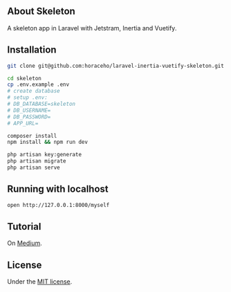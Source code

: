 ## About Skeleton

A skeleton app in Laravel with Jetstram, Inertia and Vuetify.

## Installation
```bash
git clone git@github.com:horaceho/laravel-inertia-vuetify-skeleton.git skeleton

cd skeleton
cp .env.example .env
# create database
# setup .env:
# DB_DATABASE=skeleton
# DB_USERNAME=
# DB_PASSWORD=
# APP_URL=

composer install
npm install && npm run dev

php artisan key:generate
php artisan migrate
php artisan serve
```
## Running with localhost
```bash
open http://127.0.0.1:8000/myself
```

## Tutorial

On [Medium](https://medium.com/@horaceh/laravel-jetstream-inertia-and-vuetify-8aa2ab3c1e41).

## License

Under the [MIT license](https://opensource.org/licenses/MIT).
